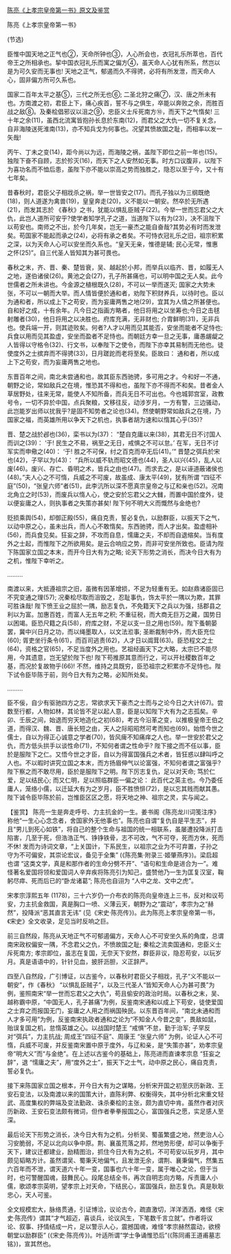 [陈亮《上孝宗皇帝第一书》原文及鉴赏](https://www.vrrw.net/wx/10386.html)

陈亮《上孝宗皇帝第一书》

(节选)

臣惟中国天地之正气也②，天命所钟也③，人心所会也，衣冠礼乐所萃也，百代帝王之所相承也。挈中国衣冠礼乐而寓之偏方④，虽天命人心犹有所系，然岂以是为可久安而无事也! 天地之正气，郁遏而久不得骋，必将有所发泄，而天命人心，固非偏方所可久系也。

国家二百年太平之基⑤，三代之所无也⑥; 二圣北狩之痛⑦，汉、唐之所未有也。方南渡之初，君臣上下，痛心疾首，誓不与之俱生，卒能以奔败之余，而胜百战之敌⑧。及秦桧倡邪议以沮之⑨，忠臣义士斥死南方⑩，而天下之气惰矣! 三十年之余(11)，虽西北流寓皆抱孙长息於东南(12)，而君父之大仇一切不复关念，自非海陵送死淮南(13)，亦不知兵戈为何事也。况望其愤故国之耻，而相率以发一矢哉!

丙午、丁未之变(14)，距今尚以为远，而海陵之祸，盖陛下即位之前一年也(15)。独陛下奋不自顾，志於殄灭(16)，而天下之人安然如无事。时方口议腹非，以陛下为喜功名而不恤后患，虽陛下亦不能以崇高之势而独胜之，隐忍以至于今，又十有七年矣。

昔春秋时，君臣父子相戕杀之祸，举一世皆安之(17)。而孔子独以为三纲既绝(18)，则人道遂为禽兽(19)，皇皇奔走(20)，义不能以一朝安。然卒於无所遇(21)，而发其志於 《春秋》之书，犹能以惧乱臣贼子(22)。今举一世而忘君父之大仇，此岂人道所可安乎?使学者知学孔子之道，当道陛下以有为(23)，决不沮陛下以苟安也。南师之不出，於今几年矣，岂无一豪杰之能自奋哉?其势必有时而发泄矣。苟国家不能起而承之(24)，必将有承之者矣。不可恃衣冠礼乐之旧，祖宗积累之深，以为天命人心可以安坐而久系也。“皇天无亲，惟德是辅; 民心无常，惟惠之怀(25)”。自三代圣人皆知其为甚可畏也。

春秋之末，齐、晋、秦、楚皆衰，吴、越起於小邦，而举兵以临齐、晋，如履无人之地，遂伯诸侯(26)。黄池之会(27)，孔子所甚痛也，可以明中国之无人矣。此今世儒者之所未讲也。今金源之植根既久(28)，不可以一举而遂灭; 国家之大势未张，不可以一朝而大举。而人情皆便於通和者，劝陛下积财养兵，以待时也。臣以为通和者，所以成上下之苟安，而为妄庸两售之地(29)，宜其为人情之所甚便也。自和好之成，十有余年。凡今日之指画方略者，他日将用之以坐筹也;今日之击毬射雕者(30)，他日将用之以决胜也。府库充满，无非财也; 介胄鲜明(31)，无非兵也。使兵端一开，则其迹败矣。何者?人才以用而见其能否，安坐而能者不足恃也; 兵食以用而见其盈虚，安坐而盈者不足恃也。而朝廷方幸一旦之无事，庸愚龌龊之人皆得以守格令(32)、行文书，以奉陛下之使令，而陛下亦幸其易制而无他也。徒使度外之士摈弃而不得骋(33)，日月蹉跎而老将至矣。臣故曰： 通和者，所以成上下之苟安，而为妄庸两售之地也。

东晋百年之间，南北未尝通和也，故其臣东西驰骋，多可用之才。今和好一不通，朝野之论，常如敌兵之在境，惟恐其不得和也，虽陛下亦不得而不和矣。昔者金人草居野处，往来无常，能使人不知所备，而兵无日不可出也。今也城郭宫室，政教号令，一切不异於中国，点兵聚粮，文移往反，动涉岁月，一方有警，三边骚动，此岂能岁出师以扰我乎?是固不知势者之论也(34)。然使朝野常如敌兵之在境，乃国家之福，而英雄所用以争天下之机也，执事者胡为速和以惰其心乎(35)?

晋、楚之战於邲也(36)，栾书以为(37)： “楚自克庸以来(38)，其君无日不讨国人而训之(39)： ‘于! 民生之不易，祸至之无日，戒惧之不可以怠。’ 在军，无日不讨军实而申儆之(40)： ‘于! 胜之不可保，纣之百克而卒无后(41)。’” 晋楚之弭兵於宋也(42)，子罕以为(43)： “兵所以威不轨而昭文德也(44)，圣人以兴(45)，乱人以废(46)。废兴、存亡、昏明之术，皆兵之由也(47)。而求去之，是以诬道蔽诸侯也(48)。”夫人心之不可惰，兵威之不可废，故虽成、康太平(49)，犹有所谓 “四征不庭”(50)，“张皇六师”者(51)，此李沆所以深不愿真宗皇帝之与辽和亲也(52)。况南北角立之时(53)，而废兵以惰人心，使之安於忘君父之大雠，而置中国於度外，徒以便妄庸之人，则执事者之失策亦甚矣! 陛下何不明大义而慨然与金绝也?

贬损乘舆(54)，却御正殿(55)，痛自克责，誓必复仇，以励群臣，以振天下之气，以动中原之心，虽未出兵，而人心不敢惰矣。东西驰骋，而人才出矣。盈虚相补(56)，而兵食见矣。狂妄之辞，不攻而自息，懦庸之夫，不却而自退缩矣。当有度外之士起，而惟陛下之所欲用矣。是云合响应之势，而非可安坐所致也。臣请为陛下陈国家立国之本末，而开今日大有为之略; 论天下形势之消长，而决今日大有为之机，惟陛下幸听之。

………

南渡以来，大抵遵祖宗之旧，虽微有因革增损，不足为轻重有无。如赵鼎诸臣固已不究变通之理(57); 况秦桧尽取而沮毁之，忍耻事仇，饰太平於一隅以为欺，其罪可胜诛哉! 陛下愤王业之屈於一隅，励志复仇，不免籍天下之兵以为强，括郡县之利以为富。加惠百姓，而富人无五年之积; 不重征税，而大商无巨万之藏，国势日以困竭。臣恐尺籍之兵(58)，府库之财，不足以支一旦之用也(59)。陛下蚤朝晏罢，冀中兴日月之功，而以绳墨取人，以文法涖事; 圣断裁制中外，而大臣充位(60); 胥吏坐行条令(61)，而百司逃责(62)，人才日以阘茸(63)。臣恐程文之士(64)，资格之官(65)，不足当度外之用也。艺祖经画天下之大略，太宗已不能尽用，今其遗意，岂无望於陛下也! 陛下苟推原其意而行之，可以开社稷数百年之基，而况於复故物乎(66)! 不然，维持之具既穷，臣恐祖宗之积累亦不足恃也。陛下试令臣毕陈于前，则今日大有为之略，必知所处矣。

………

臣不佞，自少有驱驰四方之志，常欲求天下豪杰之士而与之论今日之大计(67)。尝数至行都，人物如林，其论皆不足以起人意，臣是以知陛下大有为之志孤矣。辛卯、壬辰之间，始退而穷天地造化之初(68)，考古今沿革之变，以推极皇帝王伯之道，而得汉、魏、晋、唐长短之由，天人之际昭昭然可考而知也(69)。始悟今世之儒士，自以为得正心诚意之学者(70)，皆风痺不知痛痒之人也。举一世安於君父之仇，而方低头拱手以谈性命(71)，不知何者谓之性命乎? 陛下接之而不任以事，臣於是服陛下之仁。又悟今世之才臣，自以为得富国强兵之术者，皆狂惑以肆叫呼之人也。不以暇时讲究立国之本末，而方扬眉伸气以论富强，不知何者谓之富强乎? 陛下察之而不敢尽用，臣於是服陛下之明。陛下厉志复仇，足以对天命; 笃於仁爱，足以结民心; 而又仁明，足以照临群臣一偏之论： 此百代之英主也。今乃委任庸人，笼络小儒，以迁延大有为之岁月，臣不胜愤悱(72)，是以忘其贱而献其愚。陛下诚令臣毕陈於前，岂惟臣区区之愿，将天地之神、祖宗之灵，实与闻之。



【鉴赏】 陈亮一生是奔走呼号、力主抗金的一生。姜书阁《陈亮龙川词笺注序》称他“一生心心念念者，舍国家外无他事也”。陈亮也自谓“复仇自是平生志”，并且“男儿到死心如铁”，将自己的整个生命与祖国的统一相联系，虽屡遭投降派打击陷害，几至于死，但浩浩正气、铮铮铁骨，志不可改，气不可夺，死而方休，死而不休! 发而为诗词文章，“上关国计，下系民生，以祖宗之业为不可弃置，子孙之守为不可偏安，其崇论宏议，备见于全集” (《陈亮集·附录三·姬肇燕序》)。梁启超也谓 “这类文学，真是和那作者的生命分劈不开”、“语句和生命是进合为一”。难怪著名爱国将领和爱国词人辛弃疾将陈亮引为知己，盛赞他乃一生为匡复汉室，鞠躬尽瘁、死而后已的“卧龙诸葛”; 陈亮也自诩为 “人中之龙、文中之虎”。

宋孝宗淳熙五年 (1178)，三十六岁仍一介布衣的陈亮向皇帝连上三书，反对和议苟安，力主抗金救国，真是胸口一喷、义薄云天，朝野为之“震动”，孝宗为之“赫然”，投降派“恶其直言无讳” (见《宋史·陈亮传》)。此为陈亮上孝宗皇帝第一书，《宋史》全文收录，足见当时反响之巨。

前三自然段，陈亮从天地正气不可郁遏偏方，天命人心不可安坐久系的角度，总谓南宋政权偏安一隅，不念君父之仇，不愤故国之耻; 秦桧之流卖国通和，忠臣义士斥死南方; 孝宗即位，虽志在复国，无奈天下安然，群臣非议，隐忍苟安，以玩岁月。真是语语中的，针针见血，披肝沥胆，义正辞严。

四至八自然段，广引博证，以古鉴今，以春秋时君臣父子相戕，孔子“义不能以一朝安”，作《春秋》 “以惧乱臣贼子”，以及三代圣人“皆知天命人心为甚可畏”为例，鉴照南宋“举一世而忘君父之大仇”，苟且偷安的政治时局。以春秋之末，吴、越称霸中原，“中国无人，孔子甚痛”为例，反鉴南宋通和以成上下苟安，徒使爱国之士弃之而报国无门，妄庸之人用之而祸国殃民。以东晋百年间，“南北未通和而人才多可用”为例，反鉴南宋执政者通和之论为“不知金人今昔之变”，畏敌如鼠，贻误复国之机，怠惰英雄之心。以战国时楚王 “戒惧”不怠，勤于治军; 子罕反对“弭兵”，力主抗战; 周成王“四征不庭”、周康王 “张皇六师” 为例，论证人心不可惰，兵威不可废，并反鉴南宋置中原于度外，与辽和亲，是“失策亦甚”，劝孝宗皇帝“明大义”而“与金绝”。在上述以古鉴今的基础上，陈亮进而直谏孝宗息 “狂妄之辞”，退 “懦庸之夫”，用“度外之士”，振天下之士气，动中原之民心，痛自克责，誓必复仇。

接下来陈国家立国之根本，开今日大有为之谋略，分析宋开国之初至庆历新政、王安石变法，以及南渡以来的国策大计，直陈利弊、权衡得失，其中分析北宋重文轻武、高度集权的弊端及变法勤政、诛杀秦桧的主张，颇为直切中肯。虽然作者对庆历新政、王安石变法颇有微词，但作者拳拳报国之心，富国强兵之愿，实足感人至深。

最后论天下形势之消长，决今日大有为之机，分析吴、蜀虽繁盛之地，然吏治人心习安脆弱，不足以北向以争中原。荆、襄虽荒落之邦，然地势形便，却可以争衡于天下，建议迁都建业，励精图治，抓住今日大有为之机，不可苟安以玩岁月，其中颇见韬略方计。虽然谓吴、蜀秉天地偏气，且发泄无余，谓荆、襄秉偏气，然集五六百年而不泄，谓天道六十年一变，国事也六十年一变，属于唯心之论，但于当时，也可警醒国魂，鼓舞民心。段尾总结全书，再次自明志向方略，斥责庸人小儒，歌颂孝宗英明，望孝宗上对天命，下结民心，富国强兵，励志复仇。真是耿耿忠心，天人可鉴。

全文规模宏大，脉络贯通，引证博洽，议论古今，疏直激切，洋洋洒洒，难怪《宋史·陈亮传》谓其“才气超迈，喜谈兵，论议风生，下笔数千言立就”。作者将议论、叙事、抒情结成一片，足以警示人心，震撼国魂，难怪“孝宗赫然震动，欲榜朝堂以励群臣” (《宋史·陈亮传》)。叶适所谓“学士争诵惟恐后”(《陈同甫王道甫墓志铭》)，宣其然也。


